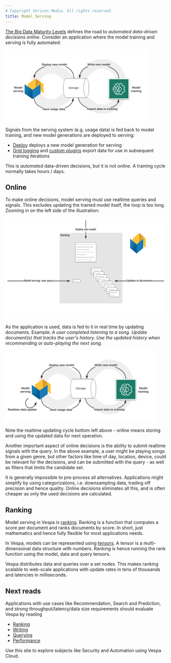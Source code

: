 ```yaml
---
# Copyright Verizon Media. All rights reserved.
title: Model Serving
---
```


[The Big Data Maturity Levels](https://blog.vespa.ai/the-big-data-maturity-levels/)
defines the road to _automated data-driven decisions online_. 
Consider an application where the model training and serving is fully automated:

<img src="img/Vespa-Model-Automation.svg" alt="Vespa Model Automation" width="450" height="224" />

Signals from the serving system (e.g. usage data) is fed back to model training,
and new model generations are deployed to serving:
* [Deploy](https://docs.vespa.ai/documentation/cloudconfig/application-packages.html#deploy)
  deploys a new model generation for serving
* [Grid logging](https://docs.vespa.ai/documentation/feed-using-hadoop-pig-oozie.html)
  and [custom plugins](https://docs.vespa.ai/documentation/searcher-development.html)
  export data for use in subsequent training iterations

This is _automated_ data-driven decisions, but it is not _online_.
A training cycle normally takes hours / days.


## Online
To make online decisions, model serving must use realtime queries and signals.
This excludes updating the trained model itself, the loop is too long.
Zooming in on the left side of the illustration:

<img src="img/Online-Model-Serving.svg" alt="Online Model Serving" width="616" height="315" />

As the application is used, data is fed to it in real time by updating documents. Example:
_A user completed listening to a song._
_Update document(s) that tracks the user's history._
_Use the updated history when recommending or auto-playing the next song._

<img src="img/Vespa-Model-Automation-Realtime.svg" alt="Vespa Model Automation" width="472" height="224" />

Note the realtime updating cycle bottom left above -
online means storing and using the updated data for next operation.

Another important aspect of online decisions is the ability to submit realtime signals with the query.
In the above example, a user might be playing songs from a given genre,
but other factors like time of day, location, device, could be relevant for the decisions,
and can be submitted with the query - as well as filters that limits the candidate set.

It is generally impossible to pre-process all alternatives.
Applications might simplify by using categorizations,
i.e. downsampling data, trading off precision and hence quality.
Online decisions eliminates all this,
and is often cheaper as only the used decisions are calculated.  


## Ranking
Model serving in Vespa is [ranking](https://docs.vespa.ai/documentation/ranking.html).
Ranking is a function that computes a score per document and ranks documents by score.
In short, just mathematics and hence fully flexible for most applications needs.

In Vespa, models can be represented using [tensors](https://docs.vespa.ai/documentation/tensor-user-guide.html).
A tensor is a multi-dimensional data structure with numbers.
Ranking is hence running the rank function using the model, data and query tensors.

Vespa distributes data and queries over a set nodes.
This makes ranking scalable to web-scale applications with update rates in tens of thousands
and latencies in milliseconds.


## Next reads
Applications with use cases like Recommendation, Search and Prediction,
and strong throughput/latency/data size requirements should evaluate Vespa by reading
* [Ranking](https://docs.vespa.ai/documentation/ranking.html)
* [Writing](https://docs.vespa.ai/documentation/reads-and-writes.html)
* [Querying](https://docs.vespa.ai/documentation/query-api.html)
* [Performance](https://docs.vespa.ai/documentation/performance)

Use this site to explore subjects like Security and Automation using Vespa Cloud.
